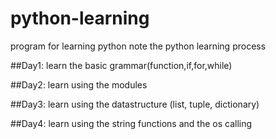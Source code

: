 # python-learning
program for learning python 
note the python learning process

##Day1: 
  learn the basic grammar(function,if,for,while)
  
##Day2:
  learn using the modules

##Day3:
  learn using the datastructure (list, tuple, dictionary)

##Day4:
  learn using the string functions and the os calling



